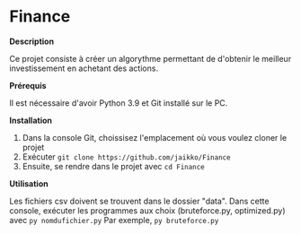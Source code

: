 # Finance


**Description** 

Ce projet consiste à créer un algorythme permettant de d'obtenir le meilleur investissement en achetant des actions.

**Prérequis**

Il est nécessaire d'avoir Python 3.9 et Git installé sur le PC.

**Installation**

1. Dans la console Git, choissisez l'emplacement où vous voulez cloner le projet
2. Exécuter  ``` git clone https://github.com/jaikko/Finance ```
3. Ensuite, se rendre dans le projet avec ``` cd Finance ```

**Utilisation**

Les fichiers csv doivent se trouvent dans le dossier "data".
Dans cette console, exécuter les programmes aux choix (bruteforce.py, optimized.py) avec ```py nomdufichier.py```
Par exemple, ```py bruteforce.py```
